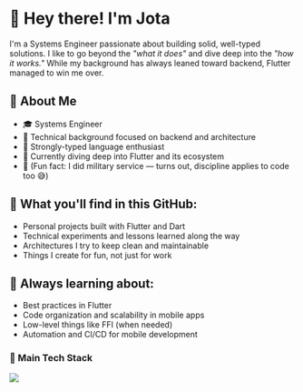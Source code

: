 # 👋 Hey there! I'm Jota

I'm a Systems Engineer passionate about building solid, well-typed solutions. I like to go beyond the *"what it does"* and dive deep into the *"how it works."* While my background has always leaned toward backend, Flutter managed to win me over.

## 🧠 About Me

* 🎓 Systems Engineer
* 🔧 Technical background focused on backend and architecture
* 💙 Strongly-typed language enthusiast
* 📱 Currently diving deep into Flutter and its ecosystem
* 🫡 (Fun fact: I did military service — turns out, discipline applies to code too 😅)

## 🚀 What you'll find in this GitHub:

* Personal projects built with Flutter and Dart
* Technical experiments and lessons learned along the way
* Architectures I try to keep clean and maintainable
* Things I create for fun, not just for work

## 🌱 Always learning about:

* Best practices in Flutter
* Code organization and scalability in mobile apps
* Low-level things like FFI (when needed)
* Automation and CI/CD for mobile development

### 🔧 Main Tech Stack

<p>
  <img src="https://skillicons.dev/icons?i=flutter,dart,postgres,java,spring,golang,cpp,rust,git,linux,androidstudio,kotlin,swift" />
</p>
